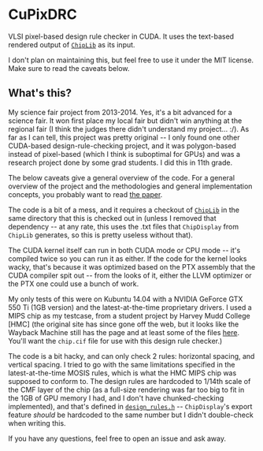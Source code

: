CuPixDRC
============

VLSI pixel-based design rule checker in CUDA. It uses the text-based rendered output of [`ChipLib`](https://github.com/waddlesplash/cpd-ChipLib) as its input.

I don't plan on maintaining this, but feel free to use it under the MIT license. Make sure to read the caveats below.

What's this?
--------------------------------
My science fair project from 2013-2014. Yes, it's a bit advanced for a science fair. It won first place my local fair but didn't win anything at the regional fair (I think the judges there didn't understand my project... :/). As far as I can tell, this project was pretty original -- I only found one other CUDA-based design-rule-checking project, and it was polygon-based instead of pixel-based (which I think is suboptimal for GPUs) and was a research project done by some grad students. I did this in 11th grade.

The below caveats give a general overview of the code. For a general overview of the project and the methodologies and general implementation concepts, you probably want to read [the paper](https://github.com/waddlesplash/cpd-CuPixDRC/blob/master/docs/paper.pdf?raw=true).

The code is a bit of a mess, and it requires a checkout of [`ChipLib`](https://github.com/waddlesplash/cpd-ChipLib) in the same directory that this is checked out in (unless I removed that dependency -- at any rate, this uses the .txt files that `ChipDisplay` from `ChipLib` generates, so this is pretty useless without that).

The CUDA kernel itself can run in both CUDA mode or CPU mode -- it's compiled twice so you can run it as either. If the code for the kernel looks wacky, that's because it was optimized based on the PTX assembly that the CUDA compiler spit out -- from the looks of it, either the LLVM optimizer or the PTX one could use a bunch of work.

My only tests of this were on Kubuntu 14.04 with a NVIDIA GeForce GTX 550 Ti (1GB version) and the latest-at-the-time proprietary drivers. I used a MIPS chip as my testcase, from a student project by Harvey Mudd College [HMC] (the original site has since gone off the web, but it looks like the Wayback Machine still has the page and at least some of the files [here](http://web.archive.org/web/20090425234903/http://www4.hmc.edu:8001/Engineering/158/07/project). You'll want the `chip.cif` file for use with this design rule checker.)

The code is a bit hacky, and can only check 2 rules: horizontal spacing, and vertical spacing. I tried to go with the same limitations specified in the latest-at-the-time MOSIS rules, which is what the HMC MIPS chip was supposed to conform to. The design rules are hardcoded to 1/14th scale of the CMF layer of the chip (as a full-size rendering was far too big to fit in the 1GB of GPU memory I had, and I don't have chunked-checking implemented), and that's defined in [`design_rules.h`](https://github.com/waddlesplash/cpd-CuPixDRC/blob/master/kernel/design_rules.h#L4) -- `ChipDisplay`'s export feature *should* be hardcoded to the same number but I didn't double-check when writing this.

If you have any questions, feel free to open an issue and ask away.

